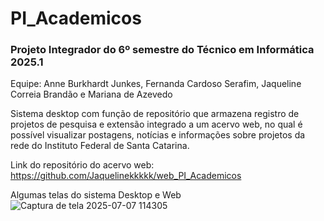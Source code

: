 # PI_Academicos
### Projeto Integrador do 6º semestre do Técnico em Informática 2025.1 
Equipe: Anne Burkhardt Junkes, Fernanda Cardoso Serafim, Jaqueline Correia Brandão e Mariana de Azevedo

Sistema desktop com função de repositório que armazena registro de projetos de pesquisa e extensão integrado a um acervo web, no qual é possível visualizar postagens, notícias e informações sobre projetos da rede do Instituto Federal de Santa Catarina.

Link do repositório do acervo web: https://github.com/Jaquelinekkkkk/web_PI_Academicos

Algumas telas do sistema Desktop e Web
![Captura de tela 2025-07-07 114305](https://github.com/user-attachments/assets/2ce89ebe-35dd-4b85-9f11-f505f1e341f5)


